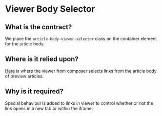 # Viewer Body Selector

## What is the contract?

We place the `article-body-viewer-selector` class on the container element for the article body.

## Where is it relied upon?

[Here](https://github.com/guardian/editorial-viewer/blob/714862c72d8070e18715f01b04a64f2fd2500ff2/public/javascript/components/viewer.js#L252) is where the viewer from composer selects links from the article body of preview articles.

## Why is it required?

Special behaviour is added to links in viewer to control whether or not the link opens in a new tab or within the iframe.
